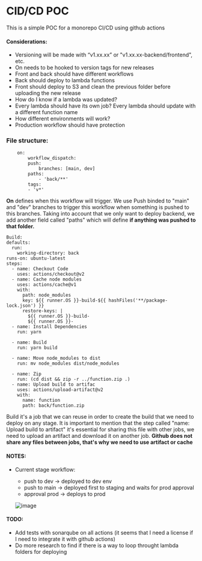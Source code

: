 # CID/CD POC

This is a simple POC for a monorepo CI/CD using github actions


#### Considerations:

- Versioning will be made with “v1.xx.xx” or "v1.xx.xx-backend/frontend", etc. 
- On needs to be hooked to version tags for new releases
- Front and back should have different workflows
- Back should deploy to lambda functions
- Front should deploy to S3 and clean the previous folder before uploading the new release
- How do I know if a lambda was updated?
- Every lambda should have its own job? Every lambda should update with a different function name
- How different environments will work?
- Production workflow should have protection


### File structure:
        on:
            workflow_dispatch:
            push:
                branches: [main, dev]
            paths:
                - 'back/**'
            tags:
            - 'v*'
        
 **On** defines when this workflow will trigger. We use Push binded to "main" and "dev" branches to trigger this workflow when something is pushed to this branches. Taking into account that we only want to deploy backend, we add another field called "paths" which will define **if anything was pushed to that folder.**
 
    Build:
    defaults:
      run:
        working-directory: back
    runs-on: ubuntu-latest
    steps:
      - name: Checkout Code
        uses: actions/checkout@v2
      - name: Cache node modules
        uses: actions/cache@v1
        with:
          path: node_modules
          key: ${{ runner.OS }}-build-${{ hashFiles('**/package-lock.json') }}
          restore-keys: |
            ${{ runner.OS }}-build-
            ${{ runner.OS }}-
      - name: Install Dependencies
        run: yarn

      - name: Build
        run: yarn build

      - name: Move node_modules to dist
        run: mv node_modules dist/node_modules

      - name: Zip
        run: (cd dist && zip -r ../function.zip .)
      - name: Upload build to artifac
        uses: actions/upload-artifact@v2
        with:
          name: function
          path: back/function.zip
          
 Build it's a job that we can reuse in order to create the build that we need to deploy on any stage. It is important to mention that the step called "name: Upload build to artifact" it's essential for sharing this file with other jobs, we need to upload an artifact and download it on another job.
**Github does not share any files between jobs, that's why we need to use artifact or cache**

#### NOTES:
- Current stage workflow: 
    - push to dev -> deployed to dev env
    - push to main -> deployed first to staging and waits for prod approval
    - approval prod -> deploys to prod

  ![image](https://user-images.githubusercontent.com/37101632/149381077-882be50c-c75d-42c3-b0e5-0f48df2d4379.png)

 
#### TODO:

- Add tests with sonarqube on all actions (it seems that I need a license if I need to integrate it with github actions)
- Do more research to find if there is a way to loop throught lambda folders for deploying

